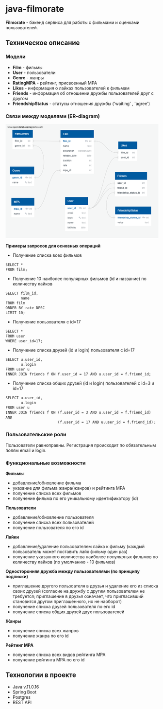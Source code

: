 # java-filmorate

**Filmorate** - бэкенд сервиса для работы с фильмами и оценками пользователей.

## Техническое описание

### Модели
* **Film** - фильмы
* **User** - пользователи
* **Genre** - жанры
* **RatingMPA** - рейтинг, присвоенный MPA
* **Likes** - информация о лайках пользователей к фильмам
* **Friends** - информация об отношении дружбы пользователей друг с другом
* **FriendshipStatus** - статусы отношения дружбы ('waiting' , 'agree')

### Связи между моделями (ER-diagram)
![ER diagram](filmorate_ER_diagram.png)

**Примеры запросов для основных операций**
* Получение списка всех фильмов
```
SELECT *
FROM film;
```

* Получение 10 наиболее популярных фильмов (id и название) по количеству лайков
```
SELECT film_id,
       name
FROM film
ORDER BY rate DESC
LIMIT 10;
```

* Получение пользователя с id=17
```
SELECT *
FROM user
WHERE user_id=17;
```

* Получение списка друзей (id и login) пользователя с id=17
```
SELECT u.user_id,
       u.login
FROM user u
INNER JOIN friends f ON f.user_id = 17 AND u.user_id = f.friend_id;
```

* Получение списка общих друзей (id и login) пользователей с id=3 и id=17
```
SELECT u.user_id,
       u.login
FROM user u
INNER JOIN friends f ON (f.user_id = 3 AND u.user_id = f.friend_id) AND
                        (f.user_id = 17 AND u.user_id = f.friend_id);
```

### Пользовательские роли
Пользователи равноправны. Регистрация происходит по обязательным полям email и login.

### Функциональные возможности
**Фильмы**
* добавление/обновление фильма
* указание для фильма жанра(жанров) и рейтинга MPA
* получение списка всех фильмов
* получение фильма по его уникальному идентификатору (id)

**Пользователи**
* добавление/обновление пользователя
* получение списка всех пользователей
* получение пользователя по его id

**Лайки**
* добавление/удаление пользователем лайка к фильму
(каждый пользователь может поставить лайк фильму один раз)
* получение указанного количества наиболее популярных фильмов по количеству лайков (по умолчанию - 10 фильмов)

**Односторонняя дружба между пользователями (по принципу подписки)**
* приглашение другого пользоателя в друзья и удаление его из списка своих друзей
  (согласие на дружбу с другим пользователем не требуется;
  приглашение в друзья означает, что пригласивший становится другом приглашённого, но не наоборот)
* получение списка друзей пользователя по его id
* получение списка общих друзей двух пользователей

**Жанры**
* получение списка всех жанров
* получение жанра по его id

**Рейтинг MPA**
* получение списка всех видов рейтинга MPA
* получение рейтинга MPA по его id

## Технологии в проекте
* Java v.11.0.16
* Spring Boot
* Postgres
* REST API
